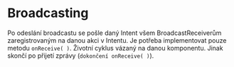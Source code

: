 # Broadcasting
Po odeslání broadcastu se pošle daný Intent všem
BroadcastReceiverům zaregistrovaným na danou akci v
Intentu. Je potřeba implementovat pouze metodu
`onReceive( )`. Životní cyklus vázaný na danou komponentu. Jinak skončí po přijetí zprávy (`dokončení onReceive( )`).